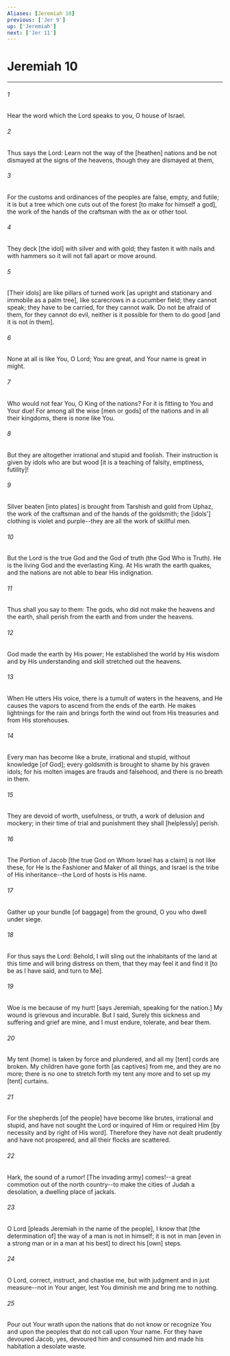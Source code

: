 ```yaml
---
Aliases: [Jeremiah 10]
previous: ['Jer 9']
up: ['Jeremiah']
next: ['Jer 11']
---
```

# Jeremiah 10

***














###### 1 






Hear the word which the Lord speaks to you, O house of Israel. 













###### 2 






Thus says the Lord: Learn not the way of the [heathen] nations and be not dismayed at the signs of the heavens, though they are dismayed at them, 













###### 3 






For the customs and ordinances of the peoples are false, empty, and futile; it is but a tree which one cuts out of the forest [to make for himself a god], the work of the hands of the craftsman with the ax or other tool. 













###### 4 






They deck [the idol] with silver and with gold; they fasten it with nails and with hammers so it will not fall apart or move around. 













###### 5 






[Their idols] are like pillars of turned work [as upright and stationary and immobile as a palm tree], like scarecrows in a cucumber field; they cannot speak; they have to be carried, for they cannot walk. Do not be afraid of them, for they cannot do evil, neither is it possible for them to do good [and it is not in them]. 













###### 6 






None at all is like You, O Lord; You are great, and Your name is great in might. 













###### 7 






Who would not fear You, O King of the nations? For it is fitting to You and Your due! For among all the wise [men or gods] of the nations and in all their kingdoms, there is none like You. 













###### 8 






But they are altogether irrational and stupid and foolish. Their instruction is given by idols who are but wood [it is a teaching of falsity, emptiness, futility]! 













###### 9 






Silver beaten [into plates] is brought from Tarshish and gold from Uphaz, the work of the craftsman and of the hands of the goldsmith; the [idols'] clothing is violet and purple--they are all the work of skillful men. 













###### 10 






But the Lord is the true God and the God of truth (the God Who is Truth). He is the living God and the everlasting King. At His wrath the earth quakes, and the nations are not able to bear His indignation. 













###### 11 






Thus shall you say to them: The gods, who did not make the heavens and the earth, shall perish from the earth and from under the heavens. 













###### 12 






God made the earth by His power; He established the world by His wisdom and by His understanding and skill stretched out the heavens. 













###### 13 






When He utters His voice, there is a tumult of waters in the heavens, and He causes the vapors to ascend from the ends of the earth. He makes lightnings for the rain and brings forth the wind out from His treasuries and from His storehouses. 













###### 14 






Every man has become like a brute, irrational and stupid, without knowledge [of God]; every goldsmith is brought to shame by his graven idols; for his molten images are frauds and falsehood, and there is no breath in them. 













###### 15 






They are devoid of worth, usefulness, or truth, a work of delusion and mockery; in their time of trial and punishment they shall [helplessly] perish. 













###### 16 






The Portion of Jacob [the true God on Whom Israel has a claim] is not like these, for He is the Fashioner and Maker of all things, and Israel is the tribe of His inheritance--the Lord of hosts is His name. 













###### 17 






Gather up your bundle [of baggage] from the ground, O you who dwell under siege. 













###### 18 






For thus says the Lord: Behold, I will sling out the inhabitants of the land at this time and will bring distress on them, that they may feel it and find it [to be as I have said, and turn to Me]. 













###### 19 






Woe is me because of my hurt! [says Jeremiah, speaking for the nation.] My wound is grievous and incurable. But I said, Surely this sickness and suffering and grief are mine, and I must endure, tolerate, and bear them. 













###### 20 






My tent (home) is taken by force and plundered, and all my [tent] cords are broken. My children have gone forth [as captives] from me, and they are no more; there is no one to stretch forth my tent any more and to set up my [tent] curtains. 













###### 21 






For the shepherds [of the people] have become like brutes, irrational and stupid, and have not sought the Lord or inquired of Him or required Him [by necessity and by right of His word]. Therefore they have not dealt prudently and have not prospered, and all their flocks are scattered. 













###### 22 






Hark, the sound of a rumor! [The invading army] comes!--a great commotion out of the north country--to make the cities of Judah a desolation, a dwelling place of jackals. 













###### 23 






O Lord [pleads Jeremiah in the name of the people], I know that [the determination of] the way of a man is not in himself; it is not in man [even in a strong man or in a man at his best] to direct his [own] steps. 













###### 24 






O Lord, correct, instruct, and chastise me, but with judgment and in just measure--not in Your anger, lest You diminish me and bring me to nothing. 













###### 25 






Pour out Your wrath upon the nations that do not know or recognize You and upon the peoples that do not call upon Your name. For they have devoured Jacob, yes, devoured him and consumed him and made his habitation a desolate waste.
